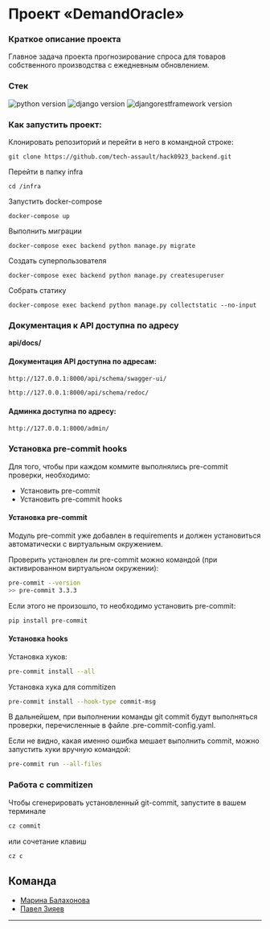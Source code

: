 # Проект «DemandOracle»


### Краткое описание проекта

Главное задача проекта прогнозирование спроса для товаров собственного производства с ежедневным обновлением.


### **Стек**

![python version](https://img.shields.io/badge/Python-3.10-green)
![django version](https://img.shields.io/badge/Django-4.1-green)
![djangorestframework version](https://img.shields.io/badge/DRF-3.14-green)


### Как запустить проект:

Клонировать репозиторий и перейти в него в командной строке:

```
git clone https://github.com/tech-assault/hack0923_backend.git
```

Перейти в папку infra
```
cd /infra
```

Запустить docker-compose

```
docker-compose up
```

Выполнить миграции

```
docker-compose exec backend python manage.py migrate
```

Создать суперпользователя

```
docker-compose exec backend python manage.py createsuperuser
```

Собрать статику

```
docker-compose exec backend python manage.py collectstatic --no-input
```


### Документация к API доступна по адресу

**api/docs/**

#### Документация API доступна по адресам:
```sh
http://127.0.0.1:8000/api/schema/swagger-ui/
```
```sh
http://127.0.0.1:8000/api/schema/redoc/
```
#### Админка доступна по адресу:

```sh
http://127.0.0.1:8000/admin/
```

### Установка pre-commit hooks

Для того, чтобы при каждом коммите выполнялись pre-commit проверки, необходимо:
- Установить pre-commit
- Установить pre-commit hooks

#### Установка pre-commit
Модуль pre-commit уже добавлен в requirements и должен установиться автоматически с виртуальным окружением.

Проверить установлен ли pre-commit можно командой (при активированном виртуальном окружении):
```sh
pre-commit --version
>> pre-commit 3.3.3
```

Если этого не произошло, то необходимо установить pre-commit:
```sh
pip install pre-commit
```

#### Установка hooks
Установка хуков:
```sh
pre-commit install --all
```
Установка хука для commitizen
```sh
pre-commit install --hook-type commit-msg
```
В дальнейшем, при выполнении команды git commit будут выполняться проверки, перечисленные в файле .pre-commit-config.yaml.

Если не видно, какая именно ошибка мешает выполнить commit, можно запустить хуки вручную командой:
```sh
pre-commit run --all-files
```

### Работа с commitizen
Чтобы сгенерировать установленный git-commit, запустите в вашем терминале
```sh
cz commit
```
или сочетание клавиш
```sh
cz c
```

## Команда

- [Марина Балахонова](https://github.com/margoloko)
- [Павел Зияев](https://github.com/p0lzi)

___
